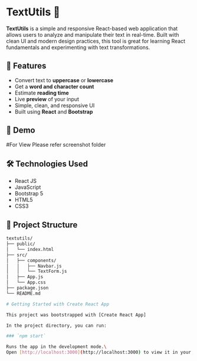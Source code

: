 # TextUtils 📝

**TextUtils** is a simple and responsive React-based web application that allows users to analyze and manipulate their text in real-time. Built with clean UI and modern design practices, this tool is great for learning React fundamentals and experimenting with text transformations.

## 🚀 Features

- Convert text to **uppercase** or **lowercase**
- Get a **word and character count**
- Estimate **reading time**
- Live **preview** of your input
- Simple, clean, and responsive UI
- Built using **React** and **Bootstrap**

## 📸 Demo

#For View Please refer screenshot folder

## 🛠️ Technologies Used

- React JS
- JavaScript
- Bootstrap 5
- HTML5
- CSS3

## 📂 Project Structure

```bash
textutils/
├── public/
│   └── index.html
├── src/
│   ├── components/
│   │   ├── Navbar.js
│   │   └── TextForm.js
│   ├── App.js
│   └── App.css
├── package.json
└── README.md

# Getting Started with Create React App

This project was bootstrapped with [Create React App]

In the project directory, you can run:

### `npm start`

Runs the app in the development mode.\
Open [http://localhost:3000](http://localhost:3000) to view it in your browser.




